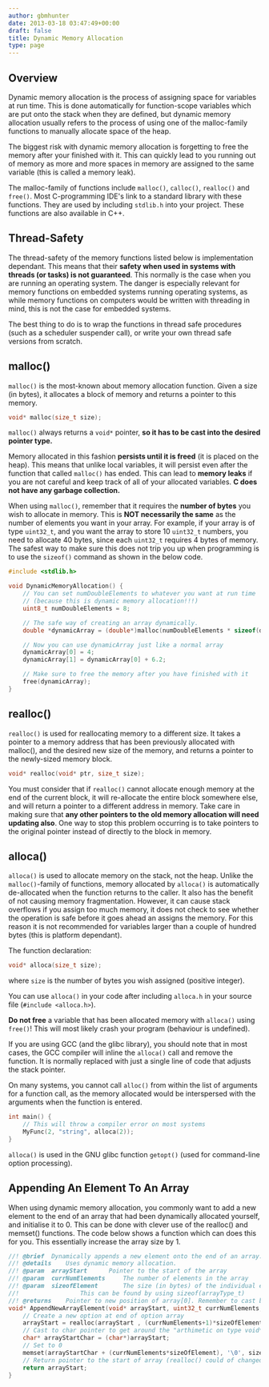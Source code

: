 ```yaml
---
author: gbmhunter
date: 2013-03-18 03:47:49+00:00
draft: false
title: Dynamic Memory Allocation
type: page
---
```


## Overview

Dynamic memory allocation is the process of assigning space for variables at run time. This is done automatically for function-scope variables which are put onto the stack when they are defined, but dynamic memory allocation usually refers to the process of using one of the malloc-family functions to manually allocate space of the heap.

The biggest risk with dynamic memory allocation is forgetting to free the memory after your finished with it. This can quickly lead to you running out of memory as more and more spaces in memory are assigned to the same variable (this is called a memory leak).

The malloc-family of functions include `malloc()`, `calloc()`, `realloc()` and `free()`. Most C-programming IDE's link to a standard library with these functions. They are used by including `stdlib.h` into your project. These functions are also available in C++.

## Thread-Safety

The thread-safety of the memory functions listed below is implementation dependant. This means that their **safety when used in systems with threads (or tasks) is not guaranteed**. This normally is the case when you are running an operating system. The danger is especially relevant for memory functions on embedded systems running operating systems, as while memory functions on computers would be written with threading in mind, this is not the case for embedded systems.

The best thing to do is to wrap the functions in thread safe procedures (such as a scheduler suspender call), or write your own thread safe versions from scratch.

## malloc()

`malloc()` is the most-known about memory allocation function. Given a size (in bytes), it allocates a block of memory and returns a pointer to this memory.

```c
void* malloc(size_t size);
```

`malloc()` always returns a `void*` pointer, **so it has to be cast into the desired pointer type.**

Memory allocated in this fashion **persists until it is freed** (it is placed on the heap). This means that unlike local variables, it will persist even after the function that called `malloc()` has ended. This can lead to **memory leaks** if you are not careful and keep track of all of your allocated variables. **C does not have any garbage collection.**

When using `malloc()`, remember that it requires the **number of bytes** you wish to allocate in memory. This is **NOT necessarily the same** as the number of elements you want in your array. For example, if your array is of type `uint32_t`, and you want the array to store 10 `uint32_t` numbers, you need to allocate 40 bytes, since each `uint32_t` requires 4 bytes of memory. The safest way to make sure this does not trip you up when programming is to use the `sizeof()` command as shown in the below code.

```c    
#include <stdlib.h>

void DynamicMemoryAllocation() {
    // You can set numDoubleElements to whatever you want at run time
    // (because this is dynamic memory allocation!!!)
    uint8_t numDoubleElements = 8;

    // The safe way of creating an array dynamically.
    double *dynamicArray = (double*)malloc(numDoubleElements * sizeof(dynamicArray));

    // Now you can use dynamicArray just like a normal array
    dynamicArray[0] = 4;
    dynamicArray[1] = dynamicArray[0] + 6.2;

    // Make sure to free the memory after you have finished with it
    free(dynamicArray);
}
```

## realloc()

`realloc()` is used for reallocating memory to a different size. It takes a pointer to a memory address that has been previously allocated with malloc(), and the desired new size of the memory, and returns a pointer to the newly-sized memory block.

```c
void* realloc(void* ptr, size_t size);
```

You must consider that if `realloc()` cannot allocate enough memory at the end of the current block, it will re-allocate the entire block somewhere else, and will return a pointer to a different address in memory. Take care in making sure that **any other pointers to the old memory allocation will need updating also**. One way to stop this problem occurring is to take pointers to the original pointer instead of directly to the block in memory.

## alloca()

`alloca()` is used to allocate memory on the stack, not the heap. Unlike the `malloc()`-family of functions, memory allocated by `alloca()` is automatically de-allocated when the function returns to the caller. It also has the benefit of not causing memory fragmentation. However, it can cause stack overflows if you assign too much memory, it does not check to see whether the operation is safe before it goes ahead an assigns the memory. For this reason it is not recommended for variables larger than a couple of hundred bytes (this is platform dependant).

The function declaration:

```c
void* alloca(size_t size);
```

where `size` is the number of bytes you wish assigned (positive integer).

You can use `alloca()` in your code after including `alloca.h` in your source file (`#include <alloca.h>`).

**Do not free** a variable that has been allocated memory with `alloca()` using `free()`! This will most likely crash your program (behaviour is undefined).

If you are using GCC (and the glibc library), you should note that in most cases, the GCC compiler will inline the `alloca()` call and remove the function. It is normally replaced with just a single line of code that adjusts the stack pointer.

On many systems, you cannot call `alloc()` from within the list of arguments for a function call, as the memory allocated would be interspersed with the arguments when the function is entered.

```c
int main() {
    // This will throw a compiler error on most systems
    MyFunc(2, "string", alloca(2));
}
```

`alloca()` is used in the GNU glibc function `getopt()` (used for command-line option processing).

## Appending An Element To An Array

When using dynamic memory allocation, you commonly want to add a new element to the end of an array that had been dynamically allocated yourself, and initialise it to 0. This can be done with clever use of the realloc() and memset() functions. The code below shows a function which can does this for you. This essentially increase the array size by 1.

```c    
//! @brief	Dynamically appends a new element onto the end of an array.
//! @details	Uses dynamic memory allocation.
//! @param	arrayStart 		Pointer to the start of the array
//! @param	currNumElements 	The number of elements in the array
//! @param	sizeofElement		The size (in bytes) of the individual elements in the array.
//!					This can be found by using sizeof(arrayType_t)
//! @returns	Pointer to new position of array[0]. Remember to cast back to the original type.
void* AppendNewArrayElement(void* arrayStart, uint32_t currNumElements, uint32_t sizeOfElement) {
    // Create a new option at end of option array
    arrayStart = realloc(arrayStart , (currNumElements+1)*sizeOfElement);
    // Cast to char pointer to get around the "arthimetic on type void* compiler warning)
    char* arrayStartChar = (char*)arrayStart;
    // Set to 0
    memset(arrayStartChar + (currNumElements*sizeOfElement), '\0', sizeOfElement);
    // Return pointer to the start of array (realloc() could of changed this)
    return arrayStart;
}
```
